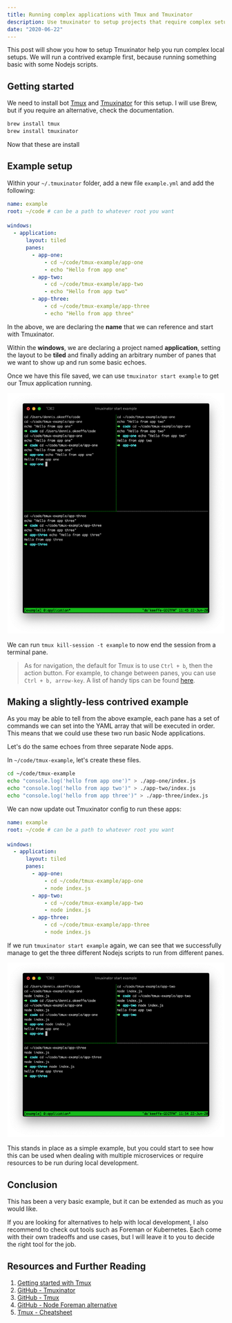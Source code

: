 ```yaml
---
title: Running complex applications with Tmux and Tmuxinator
description: Use tmuxinator to setup projects that require complex setups
date: "2020-06-22"
---
```


This post will show you how to setup Tmuxinator help you run complex local setups. We will run a contrived example first, because running something basic with some Nodejs scripts.

<Ad />

## Getting started

We need to install bot [Tmux](https://github.com/tmux/tmux) and [Tmuxinator](https://github.com/tmuxinator/tmuxinator) for this setup. I will use Brew, but if you require an alternative, check the documentation.

```bash
brew install tmux
brew install tmuxinator
```

Now that these are install

<Ad />

## Example setup

Within your `~/.tmuxinator` folder, add a new file `example.yml` and add the following:

```yaml
name: example
root: ~/code # can be a path to whatever root you want

windows:
  - application:
      layout: tiled
      panes:
        - app-one:
            - cd ~/code/tmux-example/app-one
            - echo "Hello from app one"
        - app-two:
            - cd ~/code/tmux-example/app-two
            - echo "Hello from app two"
        - app-three:
            - cd ~/code/tmux-example/app-three
            - echo "Hello from app three"
```

In the above, we are declaring the **name** that we can reference and start with Tmuxinator.

Within the **windows**, we are declaring a project named **application**, setting the layout to be **tiled** and finally adding an arbitrary number of panes that we want to show up and run some basic echoes.

Once we have this file saved, we can use `tmuxinator start example` to get our Tmux application running.

![tmuxinator start example](../assets/2020-06-22-tmuxinator-start-example.png)

We can run `tmux kill-session -t example` to now end the session from a terminal pane.

> As for navigation, the default for Tmux is to use `Ctrl + b`, then the action button. For example, to change between panes, you can use `Ctrl + b, arrow-key`. A list of handy tips can be found [here](https://tmuxcheatsheet.com/).

<Ad />

## Making a slightly-less contrived example

As you may be able to tell from the above example, each pane has a set of commands we can set into the YAML array that will be executed in order. This means that we could use these two run basic Node applications.

Let's do the same echoes from three separate Node apps.

In `~/code/tmux-example`, let's create these files.

```bash
cd ~/code/tmux-example
echo "console.log('hello from app one')" > ./app-one/index.js
echo "console.log('hello from app two')" > ./app-two/index.js
echo "console.log('hello from app three')" > ./app-three/index.js
```

We can now update out Tmuxinator config to run these apps:

```yaml
name: example
root: ~/code # can be a path to whatever root you want

windows:
  - application:
      layout: tiled
      panes:
        - app-one:
            - cd ~/code/tmux-example/app-one
            - node index.js
        - app-two:
            - cd ~/code/tmux-example/app-two
            - node index.js
        - app-three:
            - cd ~/code/tmux-example/app-three
            - node index.js
```

If we run `tmuxinator start example` again, we can see that we successfully manage to get the three different Nodejs scripts to run from different panes.

![tmuxinator start example with Nodejs scripts](../assets/2020-06-22-tmuxinator-example-nodejs.png)

This stands in place as a simple example, but you could start to see how this can be used when dealing with multiple microservices or require resources to be run during local development.

<Ad />

## Conclusion

This has been a very basic example, but it can be extended as much as you would like.

If you are looking for alternatives to help with local development, I also recommend to check out tools such as Foreman or Kubernetes. Each come with their own tradeoffs and use cases, but I will leave it to you to decide the right tool for the job.

<Ad />

## Resources and Further Reading

1. [Getting started with Tmux](https://linuxize.com/post/getting-started-with-tmux/)
2. [GitHub - Tmuxinator](https://github.com/tmuxinator/tmuxinator)
3. [GitHub - Tmux](https://github.com/tmux/tmux)
4. [GitHub - Node Foreman alternative](https://github.com/strongloop/node-foreman)
5. [Tmux - Cheatsheet](https://tmuxcheatsheet.com/)
